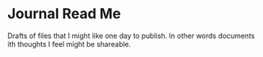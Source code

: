 # Journal Read Me

Drafts of files that I might like one day to publish. In other words documents ith thoughts I feel might be shareable.

